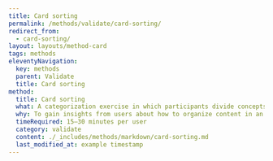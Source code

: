 ```yaml
---
title: Card sorting
permalink: /methods/validate/card-sorting/
redirect_from:
  - card-sorting/
layout: layouts/method-card
tags: methods
eleventyNavigation:
  key: methods
  parent: Validate
  title: Card sorting
method:
  title: Card sorting
  what: A categorization exercise in which participants divide concepts into different groups based on their understanding of those concepts.
  why: To gain insights from users about how to organize content in an intuitive way.
  timeRequired: 15–30 minutes per user
  category: validate
  content: ./_includes/methods/markdown/card-sorting.md
  last_modified_at: example timestamp
---
```



